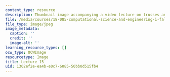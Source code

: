 ```yaml
---
content_type: resource
description: Thumbnail image accompanying a video lecture on trusses and A^(T)CA.
file: /media/courses/18-085-computational-science-and-engineering-i-fall-2008/1302ef2eea4be0c7608550bb0d515fb4_15.jpg
file_type: image/jpeg
image_metadata:
  caption: ''
  credit: ''
  image-alt: ''
learning_resource_types: []
ocw_type: OCWImage
resourcetype: Image
title: Lecture 15
uid: 1302ef2e-ea4b-e0c7-6085-50bb0d515fb4
---
```

